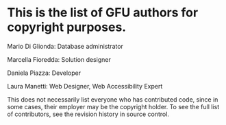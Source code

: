 # This is the list of GFU authors for copyright purposes.
Mario Di Glionda: Database administrator

Marcella Fioredda: Solution designer 

Daniela Piazza: Developer

Laura Manetti: Web Designer, Web Accessibility Expert



This does not necessarily list everyone who has contributed code, since in
some cases, their employer may be the copyright holder.  To see the full list 
of contributors, see the revision history in source control.
